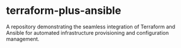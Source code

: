 # terraform-plus-ansible
A repository demonstrating the seamless integration of Terraform and Ansible for automated infrastructure provisioning and configuration management.
